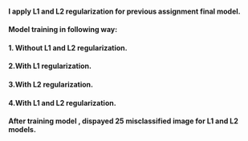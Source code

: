 
#### I apply L1 and L2 regularization for previous assignment final model. 
#### Model training in following way:
####         1. Without L1 and L2 regularization.
####         2.With L1 regularization.
####         3.With L2 regularization.
####         4.With L1 and L2 regularization.

#### After training model , dispayed 25 misclassified image for L1 and L2 models.
